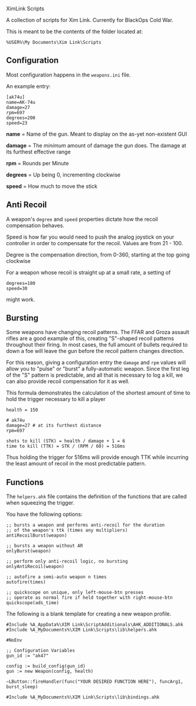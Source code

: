 XimLink Scripts

A collection of scripts for Xim Link. Currently for BlackOps Cold War.

This is meant to be the contents of the folder located at: 

``` 
%USER%\My Documents\Xim Link\Scripts
```


## Configuration

Most configuration happens in the `weapons.ini` file.

An example entry:

```
[ak74u]
name=AK-74u
damage=27
rpm=697
degrees=200
speed=23 
```

**name** = Name of the gun. Meant to display on the as-yet non-existent GUI

**damage** = The _minimum_ amount of damage the gun does. The damage at its furthest effective range

**rpm** = Rounds per Minute

**degrees** = Up being 0, incrementing clockwise

**speed** = How much  to move the stick


## Anti Recoil

A weapon's `degree` and `speed` properties dictate how the recoil compensation behaves.


Speed is how far you would need to push the analog joystick on your controller in order to
compensate for the recoil. Values are from 21 - 100.

Degree is the compensation direction, from 0-360, starting at the top going clockwise

For a weapon whose recoil is straight up at a small rate, a setting of 
```
degrees=180
speed=30
```
might work.

## Bursting

Some weapons have changing recoil patterns. The FFAR and Groza assault rifles are a good example of
this, creating "S"-shaped recoil patterns throughout their firing. In most cases, the full amount
of bullets required to down a foe will leave the gun before the recoil pattern changes direction.

For this reason, giving a configuration entry the `damage` and `rpm` values will allow you to
"pulse" or "burst" a fully-automatic weapon. Since the first leg of the "S" pattern is predictable,
and all that is necessary to log a kill, we can also provide recoil compensation for it as well.

This formula demonstrates the calculation of the shortest amount of time to hold the trigger
necessary to kill a player

```
health = 150

# ak74u
damage=27 # at its furthest distance
rpm=697

shots to kill (STK) = health / damage + 1 = 6
time to kill (TTK) = STK / (RPM / 60) = 516ms
```

Thus holding the trigger for 516ms will provide enough TTK while incurring the least amount of
recoil in the most predictable pattern.

## Functions

The `helpers.ahk` file contains the definition of the functions that are called when squeezing the
trigger.

You have the following options:


```
;; bursts a weapon and performs anti-recoil for the duration
;; of the weapon's ttk (times any multipliers)
antiRecoilBurst(weapon)

;; bursts a weapon without AR
onlyBurst(weapon)

;; perform only anti-recoil logic, no bursting
onlyAntiRecoil(weapon)

;; autofire a semi-auto weapon n times
autofire(times)

;; quickscope on unique, only left-mouse-btn presses
;; operate as normal fire if held together with right-mouse-btn
quickscope(ads_time)
```

The following is a blank template for creating a new weapon profile.


```
#Include %A_AppData%\XIM Link\ScriptAdditionals\AHK_ADDITIONALS.ahk
#Include %A_MyDocuments%\XIM Link\Scripts\lib\helpers.ahk

#NoEnv

;; Configuration Variables
gun_id := "ak47"

config := build_config(gun_id)
gun := new Weapon(config, health)

~LButton::fireHandler(func("YOUR DESIRED FUNCTION HERE"), funcArg1, burst_sleep)

#Include %A_MyDocuments%\XIM Link\Scripts\lib\bindings.ahk
```
